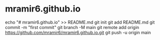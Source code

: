 # mramir6.github.io
echo "# mramir6.github.io" >> README.md
git init
git add README.md
git commit -m "first commit"
git branch -M main
git remote add origin https://github.com/mramir6/mramir6.github.io.git
git push -u origin main
